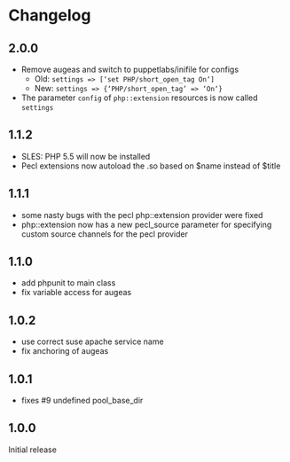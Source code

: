 # Changelog

## 2.0.0
 * Remove augeas and switch to puppetlabs/inifile for configs
   * Old: `settings => [‘set PHP/short_open_tag On‘]`
   * New: `settings => {‘PHP/short_open_tag’ => ‘On‘}`
 * The parameter `config` of `php::extension` resources is now called `settings`

## 1.1.2
 * SLES: PHP 5.5 will now be installed
 * Pecl extensions now autoload the .so based on $name instead of $title

## 1.1.1
 * some nasty bugs with the pecl php::extension provider were fixed
 * php::extension now has a new pecl_source parameter for specifying custom
   source channels for the pecl provider

## 1.1.0
 * add phpunit to main class
 * fix variable access for augeas

## 1.0.2
 * use correct suse apache service name
 * fix anchoring of augeas

## 1.0.1
 * fixes #9 undefined pool_base_dir

## 1.0.0
Initial release

